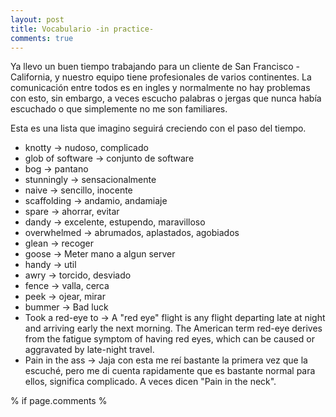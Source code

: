 ```yaml
---
layout: post
title: Vocabulario -in practice-
comments: true
---
```


Ya llevo un buen tiempo trabajando para un cliente de San Francisco - California, y nuestro equipo tiene profesionales de varios continentes. 
La comunicación entre todos es en ingles y normalmente no hay problemas con esto, sin embargo, a veces escucho palabras o jergas que nunca había escuchado o que simplemente no me son familiares.

Esta es una lista que imagino seguirá creciendo con el paso del tiempo.

* knotty -> nudoso, complicado
* glob of software -> conjunto de software
* bog -> pantano
* stunningly -> sensacionalmente
* naive -> sencillo, inocente
* scaffolding -> andamio, andamiaje
* spare -> ahorrar, evitar
* dandy -> excelente, estupendo, maravilloso
* overwhelmed -> abrumados, aplastados, agobiados
* glean -> recoger
* goose -> Meter mano a algun server
* handy -> util
* awry -> torcido, desviado
* fence -> valla, cerca
* peek -> ojear, mirar
* bummer -> Bad luck
* Took a red-eye to <city> -> A "red eye" flight is any flight departing late at night and arriving early the next morning. The American term red-eye derives from the fatigue symptom of having red eyes, which can be caused or aggravated by late-night travel.
* Pain in the ass -> Jaja con esta me reí bastante la primera vez que la escuché, pero me di cuenta rapidamente que es bastante normal para ellos, significa complicado. A veces dicen "Pain in the neck".

% if page.comments %

  <div id="disqus_thread"></div>
    <script type="text/javascript">
        /* * * CONFIGURATION VARIABLES: EDIT BEFORE PASTING INTO YOUR WEBPAGE * * */
        var disqus_shortname = 'munilvc'; // required: replace example with your forum shortname

        /* * * DON'T EDIT BELOW THIS LINE * * */
        (function() {
            var dsq = document.createElement('script'); dsq.type = 'text/javascript'; dsq.async = true;
            dsq.src = '//' + disqus_shortname + '.disqus.com/embed.js';
            (document.getElementsByTagName('head')[0] || document.getElementsByTagName('body')[0]).appendChild(dsq);
        })();
    </script>
    <noscript>Please enable JavaScript to view the <a href="http://disqus.com/?ref_noscript">comments powered by Disqus.</a></noscript>
    <a href="http://disqus.com" class="dsq-brlink">comments powered by <span class="logo-disqus">Disqus</span></a>
    
% endif %

